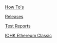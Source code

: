 [How To's]()

[Releases](https://github.com/input-output-hk/etc-client/releases)

[Test Reports](Developer-Test-Reports)

[IOHK Ethereum Classic](https://iohk.io/projects/ethereum-classic/)
